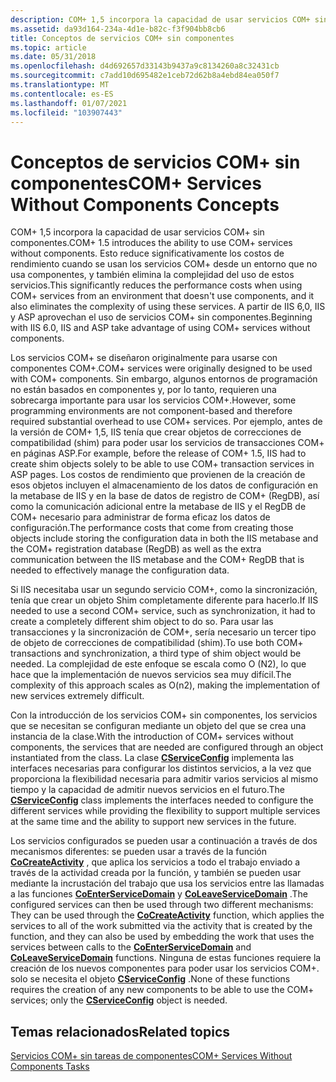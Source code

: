 ```yaml
---
description: COM+ 1,5 incorpora la capacidad de usar servicios COM+ sin componentes.
ms.assetid: da93d164-234a-4d1e-b82c-f3f904bb8cb6
title: Conceptos de servicios COM+ sin componentes
ms.topic: article
ms.date: 05/31/2018
ms.openlocfilehash: d4d692657d33143b9437a9c8134260a8c32431cb
ms.sourcegitcommit: c7add10d695482e1ceb72d62b8a4ebd84ea050f7
ms.translationtype: MT
ms.contentlocale: es-ES
ms.lasthandoff: 01/07/2021
ms.locfileid: "103907443"
---
```

# <a name="com-services-without-components-concepts"></a><span data-ttu-id="2d5e8-103">Conceptos de servicios COM+ sin componentes</span><span class="sxs-lookup"><span data-stu-id="2d5e8-103">COM+ Services Without Components Concepts</span></span>

<span data-ttu-id="2d5e8-104">COM+ 1,5 incorpora la capacidad de usar servicios COM+ sin componentes.</span><span class="sxs-lookup"><span data-stu-id="2d5e8-104">COM+ 1.5 introduces the ability to use COM+ services without components.</span></span> <span data-ttu-id="2d5e8-105">Esto reduce significativamente los costos de rendimiento cuando se usan los servicios COM+ desde un entorno que no usa componentes, y también elimina la complejidad del uso de estos servicios.</span><span class="sxs-lookup"><span data-stu-id="2d5e8-105">This significantly reduces the performance costs when using COM+ services from an environment that doesn't use components, and it also eliminates the complexity of using these services.</span></span> <span data-ttu-id="2d5e8-106">A partir de IIS 6,0, IIS y ASP aprovechan el uso de servicios COM+ sin componentes.</span><span class="sxs-lookup"><span data-stu-id="2d5e8-106">Beginning with IIS 6.0, IIS and ASP take advantage of using COM+ services without components.</span></span>

<span data-ttu-id="2d5e8-107">Los servicios COM+ se diseñaron originalmente para usarse con componentes COM+.</span><span class="sxs-lookup"><span data-stu-id="2d5e8-107">COM+ services were originally designed to be used with COM+ components.</span></span> <span data-ttu-id="2d5e8-108">Sin embargo, algunos entornos de programación no están basados en componentes y, por lo tanto, requieren una sobrecarga importante para usar los servicios COM+.</span><span class="sxs-lookup"><span data-stu-id="2d5e8-108">However, some programming environments are not component-based and therefore required substantial overhead to use COM+ services.</span></span> <span data-ttu-id="2d5e8-109">Por ejemplo, antes de la versión de COM+ 1,5, IIS tenía que crear objetos de correcciones de compatibilidad (shim) para poder usar los servicios de transacciones COM+ en páginas ASP.</span><span class="sxs-lookup"><span data-stu-id="2d5e8-109">For example, before the release of COM+ 1.5, IIS had to create shim objects solely to be able to use COM+ transaction services in ASP pages.</span></span> <span data-ttu-id="2d5e8-110">Los costos de rendimiento que provienen de la creación de esos objetos incluyen el almacenamiento de los datos de configuración en la metabase de IIS y en la base de datos de registro de COM+ (RegDB), así como la comunicación adicional entre la metabase de IIS y el RegDB de COM+ necesario para administrar de forma eficaz los datos de configuración.</span><span class="sxs-lookup"><span data-stu-id="2d5e8-110">The performance costs that come from creating those objects include storing the configuration data in both the IIS metabase and the COM+ registration database (RegDB) as well as the extra communication between the IIS metabase and the COM+ RegDB that is needed to effectively manage the configuration data.</span></span>

<span data-ttu-id="2d5e8-111">Si IIS necesitaba usar un segundo servicio COM+, como la sincronización, tenía que crear un objeto Shim completamente diferente para hacerlo.</span><span class="sxs-lookup"><span data-stu-id="2d5e8-111">If IIS needed to use a second COM+ service, such as synchronization, it had to create a completely different shim object to do so.</span></span> <span data-ttu-id="2d5e8-112">Para usar las transacciones y la sincronización de COM+, sería necesario un tercer tipo de objeto de correcciones de compatibilidad (shim).</span><span class="sxs-lookup"><span data-stu-id="2d5e8-112">To use both COM+ transactions and synchronization, a third type of shim object would be needed.</span></span> <span data-ttu-id="2d5e8-113">La complejidad de este enfoque se escala como O (N2), lo que hace que la implementación de nuevos servicios sea muy difícil.</span><span class="sxs-lookup"><span data-stu-id="2d5e8-113">The complexity of this approach scales as O(n2), making the implementation of new services extremely difficult.</span></span>

<span data-ttu-id="2d5e8-114">Con la introducción de los servicios COM+ sin componentes, los servicios que se necesitan se configuran mediante un objeto del que se crea una instancia de la clase.</span><span class="sxs-lookup"><span data-stu-id="2d5e8-114">With the introduction of COM+ services without components, the services that are needed are configured through an object instantiated from the class.</span></span> <span data-ttu-id="2d5e8-115">La clase [**CServiceConfig**](cserviceconfig.md) implementa las interfaces necesarias para configurar los distintos servicios, a la vez que proporciona la flexibilidad necesaria para admitir varios servicios al mismo tiempo y la capacidad de admitir nuevos servicios en el futuro.</span><span class="sxs-lookup"><span data-stu-id="2d5e8-115">The [**CServiceConfig**](cserviceconfig.md) class implements the interfaces needed to configure the different services while providing the flexibility to support multiple services at the same time and the ability to support new services in the future.</span></span>

<span data-ttu-id="2d5e8-116">Los servicios configurados se pueden usar a continuación a través de dos mecanismos diferentes: se pueden usar a través de la función [**CoCreateActivity**](/windows/desktop/api/ComSvcs/nf-comsvcs-cocreateactivity) , que aplica los servicios a todo el trabajo enviado a través de la actividad creada por la función, y también se pueden usar mediante la incrustación del trabajo que usa los servicios entre las llamadas a las funciones [**CoEnterServiceDomain**](/windows/desktop/api/ComSvcs/nf-comsvcs-coenterservicedomain) y [**CoLeaveServiceDomain**](/windows/desktop/api/ComSvcs/nf-comsvcs-coleaveservicedomain) .</span><span class="sxs-lookup"><span data-stu-id="2d5e8-116">The configured services can then be used through two different mechanisms: They can be used through the [**CoCreateActivity**](/windows/desktop/api/ComSvcs/nf-comsvcs-cocreateactivity) function, which applies the services to all of the work submitted via the activity that is created by the function, and they can also be used by embedding the work that uses the services between calls to the [**CoEnterServiceDomain**](/windows/desktop/api/ComSvcs/nf-comsvcs-coenterservicedomain) and [**CoLeaveServiceDomain**](/windows/desktop/api/ComSvcs/nf-comsvcs-coleaveservicedomain) functions.</span></span> <span data-ttu-id="2d5e8-117">Ninguna de estas funciones requiere la creación de los nuevos componentes para poder usar los servicios COM+. solo se necesita el objeto [**CServiceConfig**](cserviceconfig.md) .</span><span class="sxs-lookup"><span data-stu-id="2d5e8-117">None of these functions requires the creation of any new components to be able to use the COM+ services; only the [**CServiceConfig**](cserviceconfig.md) object is needed.</span></span>

## <a name="related-topics"></a><span data-ttu-id="2d5e8-118">Temas relacionados</span><span class="sxs-lookup"><span data-stu-id="2d5e8-118">Related topics</span></span>

<dl> <dt>

[<span data-ttu-id="2d5e8-119">Servicios COM+ sin tareas de componentes</span><span class="sxs-lookup"><span data-stu-id="2d5e8-119">COM+ Services Without Components Tasks</span></span>](com--services-without-components-tasks.md)
</dt> </dl>

 

 



